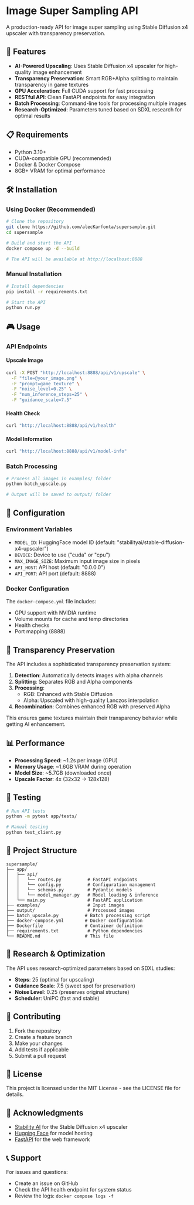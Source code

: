 # Image Super Sampling API

A production-ready API for image super sampling using Stable Diffusion x4 upscaler with transparency preservation.

## 🚀 Features

- **AI-Powered Upscaling**: Uses Stable Diffusion x4 upscaler for high-quality image enhancement
- **Transparency Preservation**: Smart RGB+Alpha splitting to maintain transparency in game textures
- **GPU Acceleration**: Full CUDA support for fast processing
- **RESTful API**: Clean FastAPI endpoints for easy integration
- **Batch Processing**: Command-line tools for processing multiple images
- **Research-Optimized**: Parameters tuned based on SDXL research for optimal results

## 📋 Requirements

- Python 3.10+
- CUDA-compatible GPU (recommended)
- Docker & Docker Compose
- 8GB+ VRAM for optimal performance

## 🛠️ Installation

### Using Docker (Recommended)

```bash
# Clone the repository
git clone https://github.com/alecKarfonta/supersample.git
cd supersample

# Build and start the API
docker compose up -d --build

# The API will be available at http://localhost:8888
```

### Manual Installation

```bash
# Install dependencies
pip install -r requirements.txt

# Start the API
python run.py
```

## 🎮 Usage

### API Endpoints

#### Upscale Image
```bash
curl -X POST "http://localhost:8888/api/v1/upscale" \
  -F "file=@your_image.png" \
  -F "prompt=game texture" \
  -F "noise_level=0.25" \
  -F "num_inference_steps=25" \
  -F "guidance_scale=7.5"
```

#### Health Check
```bash
curl "http://localhost:8888/api/v1/health"
```

#### Model Information
```bash
curl "http://localhost:8888/api/v1/model-info"
```

### Batch Processing

```bash
# Process all images in examples/ folder
python batch_upscale.py

# Output will be saved to output/ folder
```

## 🔧 Configuration

### Environment Variables

- `MODEL_ID`: HuggingFace model ID (default: "stabilityai/stable-diffusion-x4-upscaler")
- `DEVICE`: Device to use ("cuda" or "cpu")
- `MAX_IMAGE_SIZE`: Maximum input image size in pixels
- `API_HOST`: API host (default: "0.0.0.0")
- `API_PORT`: API port (default: 8888)

### Docker Configuration

The `docker-compose.yml` file includes:
- GPU support with NVIDIA runtime
- Volume mounts for cache and temp directories
- Health checks
- Port mapping (8888)

## 🎯 Transparency Preservation

The API includes a sophisticated transparency preservation system:

1. **Detection**: Automatically detects images with alpha channels
2. **Splitting**: Separates RGB and Alpha components
3. **Processing**: 
   - RGB: Enhanced with Stable Diffusion
   - Alpha: Upscaled with high-quality Lanczos interpolation
4. **Recombination**: Combines enhanced RGB with preserved Alpha

This ensures game textures maintain their transparency behavior while getting AI enhancement.

## 📊 Performance

- **Processing Speed**: ~1.2s per image (GPU)
- **Memory Usage**: ~1.6GB VRAM during operation
- **Model Size**: ~5.7GB (downloaded once)
- **Upscale Factor**: 4x (32x32 → 128x128)

## 🧪 Testing

```bash
# Run API tests
python -m pytest app/tests/

# Manual testing
python test_client.py
```

## 📁 Project Structure

```
supersample/
├── app/
│   ├── api/
│   │   └── routes.py          # FastAPI endpoints
│   │   └── config.py          # Configuration management
│   │   └── schemas.py         # Pydantic models
│   │   └── model_manager.py   # Model loading & inference
│   └── main.py                # FastAPI application
├── examples/                  # Input images
├── output/                    # Processed images
├── batch_upscale.py          # Batch processing script
├── docker-compose.yml        # Docker configuration
├── Dockerfile                # Container definition
├── requirements.txt           # Python dependencies
└── README.md                 # This file
```

## 🔬 Research & Optimization

The API uses research-optimized parameters based on SDXL studies:

- **Steps**: 25 (optimal for upscaling)
- **Guidance Scale**: 7.5 (sweet spot for preservation)
- **Noise Level**: 0.25 (preserves original structure)
- **Scheduler**: UniPC (fast and stable)

## 🤝 Contributing

1. Fork the repository
2. Create a feature branch
3. Make your changes
4. Add tests if applicable
5. Submit a pull request

## 📄 License

This project is licensed under the MIT License - see the LICENSE file for details.

## 🙏 Acknowledgments

- [Stability AI](https://stability.ai/) for the Stable Diffusion x4 upscaler
- [Hugging Face](https://huggingface.co/) for model hosting
- [FastAPI](https://fastapi.tiangolo.com/) for the web framework

## 📞 Support

For issues and questions:
- Create an issue on GitHub
- Check the API health endpoint for system status
- Review the logs: `docker compose logs -f` 